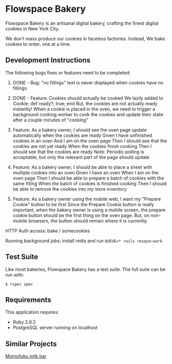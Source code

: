 Flowspace Bakery
================

Flowspace Bakery is an artisanal digital bakery, crafting the finest digital cookies in New York City.

We don't mass produce our cookies in faceless factories. Instead, We bake cookies to order, one at a time.

Development Instructions
-----------------------
The following bugs fixes or features need to be completed:

1. DONE - Bug: "no fillings" text is never displayed when cookies have no fillings

2. DONE - Feature: Cookies should actually be cooked
   We lazily added to Cookie: def ready?; true; end
   But, the cookies are not actually ready instantly! When a cookie is placed in the oven, we need to trigger a background cooking worker to cook the cookies and update their state after a couple minutes of "cooking"

3. Feature: As a bakery owner, I should see the oven page update automatically when the cookies are ready
   Given I have unfinished cookies in an oven
   And I am on the oven page
   Then I should see that the cookies are not yet ready
   When the cookies finish cooking
   Then I should see that the cookies are ready
   Note: Periodic polling is acceptable, but only the relevant part of the page should update

4. Feature: As a bakery owner, I should be able to place a sheet with multiple cookies into an oven
   Given I have an oven
   When I am on the oven page
   Then I should be able to prepare a batch of cookies with the same filling
   When the batch of cookies is finished cooking
   Then I should be able to remove the cookies into my store inventory

5. Feature: As a bakery owner using the mobile web, I want my "Prepare Cookie" button to be first
   Since the Prepare Cookie button is really important, when the bakery owner is using a mobile screen, the prepare cookie button should be the first thing on the oven page. But, on non-mobile browsers, the button should remain where it is currently.


HTTP Auth access: bake / somecookies

Running background jobs: install redis and run `QUEUE=* rails resque:work`

Test Suite
----------
Like most bakeries, Flowspace Bakery has a test suite. The full suite can be run with:

``
$ rspec spec
``

Requirements
-------------

This application requires:

- Ruby 2.6.2
- PostgreSQL server running on localhost

Similar Projects
----------------
[Momofuku milk bar](http://milkbarstore.com/)

